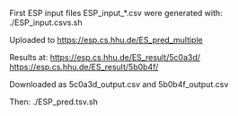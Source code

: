 First ESP input files ESP_input_*.csv were generated with:
./ESP_input.csvs.sh

Uploaded to
https://esp.cs.hhu.de/ES_pred_multiple

Results at:
https://esp.cs.hhu.de/ES_result/5c0a3d/
https://esp.cs.hhu.de/ES_result/5b0b4f/

Downloaded as 5c0a3d_output.csv and 5b0b4f_output.csv

Then:
./ESP_pred.tsv.sh
